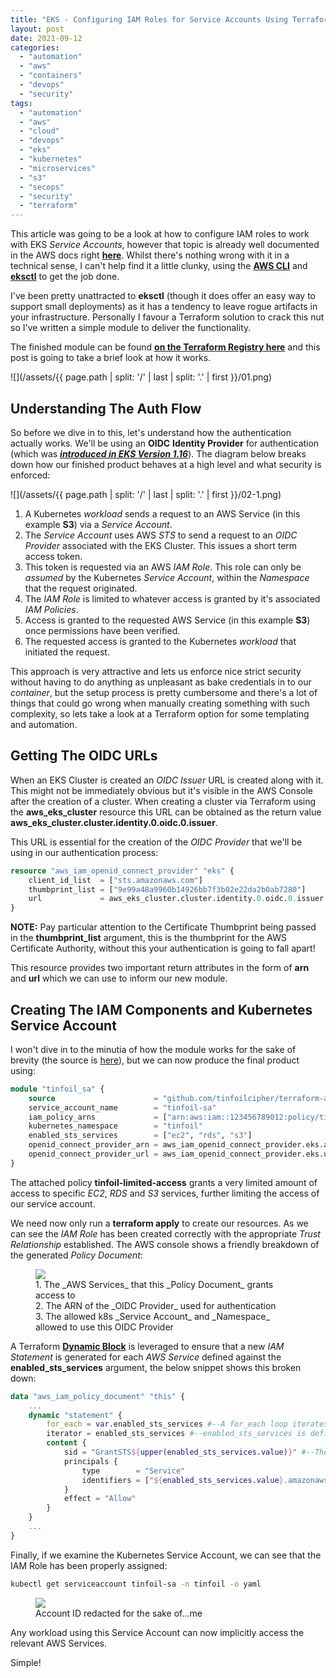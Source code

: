 ```yaml
---
title: "EKS - Configuring IAM Roles for Service Accounts Using Terraform"
layout: post
date: 2021-09-12
categories: 
  - "automation"
  - "aws"
  - "containers"
  - "devops"
  - "security"
tags: 
  - "automation"
  - "aws"
  - "cloud"
  - "devops"
  - "eks"
  - "kubernetes"
  - "microservices"
  - "s3"
  - "secops"
  - "security"
  - "terraform"
---
```


This article was going to be a look at how to configure IAM roles to work with EKS _Service Accounts_, however that topic is already well documented in the AWS docs right **[here](https://docs.aws.amazon.com/eks/latest/userguide/iam-roles-for-service-accounts.html)**. Whilst there's nothing wrong with it in a technical sense, I can't help find it a little clunky, using the **[AWS CLI](https://aws.amazon.com/cli/)** and **[eksctl](https://eksctl.io/)** to get the job done.

I've been pretty unattracted to **eksctl** (though it does offer an easy way to support small deployments) as it has a tendency to leave rogue artifacts in your infrastructure. Personally I favour a Terraform solution to crack this nut so I've written a simple module to deliver the functionality.

The finished module can be found **[on the Terraform Registry here](https://registry.terraform.io/modules/tinfoilcipher/eks-service-account-with-oidc-iam-role/aws/latest)** and this post is going to take a brief look at how it works.

![](/assets/{{ page.path | split: '/' | last | split: '.' | first }}/01.png)

## Understanding The Auth Flow

So before we dive in to this, let's understand how the authentication actually works. We'll be using an **OIDC** **Identity Provider** for authentication (which was **[_introduced in EKS Version 1.16_](https://aws.amazon.com/blogs/containers/introducing-oidc-identity-provider-authentication-amazon-eks/)**). The diagram below breaks down how our finished product behaves at a high level and what security is enforced:

![](/assets/{{ page.path | split: '/' | last | split: '.' | first }}/02-1.png)

1. A Kubernetes _workload_ sends a request to an AWS Service (in this example **S3**) via a _Service Account_.
2. The _Service Account_ uses AWS _STS_ to send a request to an _OIDC Provider_ associated with the EKS Cluster. This issues a short term access token.
3. This token is requested via an AWS _IAM Role_. This role can only be _assumed_ by the Kubernetes _Service Account_, within the _Namespace_ that the request originated.
4. The _IAM Role_ is limited to whatever access is granted by it's associated _IAM Policies_.
5. Access is granted to the requested AWS Service (in this example **S3**) once permissions have been verified.
6. The requested access is granted to the Kubernetes _workload_ that initiated the request.

This approach is very attractive and lets us enforce nice strict security without having to do anything as unpleasant as bake credentials in to our _container_, but the setup process is pretty cumbersome and there's a lot of things that could go wrong when manually creating something with such complexity, so lets take a look at a Terraform option for some templating and automation.

## Getting The OIDC URLs

When an EKS Cluster is created an _OIDC Issuer_ URL is created along with it. This might not be immediately obvious but it's visible in the AWS Console after the creation of a cluster. When creating a cluster via Terraform using the **aws_eks_cluster** resource this URL can be obtained as the return value **aws_eks_cluster.cluster.identity.0.oidc.0.issuer**.

This URL is essential for the creation of the _OIDC Provider_ that we'll be using in our authentication process:

```terraform
resource "aws_iam_openid_connect_provider" "eks" {
    client_id_list  = ["sts.amazonaws.com"]
    thumbprint_list = ["9e99a48a9960b14926bb7f3b02e22da2b0ab7280"]
    url             = aws_eks_cluster.cluster.identity.0.oidc.0.issuer
}
```

**NOTE:** Pay particular attention to the Certificate Thumbprint being passed in the **thumbprint\_list** argument, this is the thumbprint for the AWS Certificate Authority, without this your authentication is going to fall apart!

This resource provides two important return attributes in the form of **arn** and **url** which we can use to inform our new module.

## Creating The IAM Components and Kubernetes Service Account

I won't dive in to the minutia of how the module works for the sake of brevity (the source is [here](https://github.com/tinfoilcipher/terraform-aws-eks-oidc-service-account)), but we can now produce the final product using:

```terraform
module "tinfoil_sa" {
    source                      = "github.com/tinfoilcipher/terraform-aws-eks-oidc-service-account"
    service_account_name        = "tinfoil-sa"
    iam_policy_arns             = ["arn:aws:iam::123456789012:policy/tinfoil-limited-access"]
    kubernetes_namespace        = "tinfoil"
    enabled_sts_services        = ["ec2", "rds", "s3"]
    openid_connect_provider_arn = aws_iam_openid_connect_provider.eks.arn #--Return values from earlier resource
    openid_connect_provider_url = aws_iam_openid_connect_provider.eks.url #--Return values from earlier resource
}
```

The attached policy **tinfoil-limited-access** grants a very limited amount of access to specific _EC2_, _RDS_ and _S3_ services, further limiting the access of our service account.

We need now only run a **terraform apply** to create our resources. As we can see the _IAM Role_ has been created correctly with the appropriate _Trust Relationship_ established. The AWS console shows a friendly breakdown of the generated _Policy Document_:

<figure>
  <img src="/assets/{{ page.path | split: '/' | last | split: '.' | first }}/04-1-1024x436.png">
  <figcaption>1. The _AWS Services_ that this _Policy Document_ grants access to<br/>2. The ARN of the _OIDC Provider_ used for authentication<br/>3. The allowed k8s _Service Account_ and _Namespace_ allowed to use this OIDC Provider</figcaption>
</figure>

A Terraform **[Dynamic Block](https://www.terraform.io/docs/language/expressions/dynamic-blocks.html)** is leveraged to ensure that a new _IAM Statement_ is generated for each _AWS Service_ defined against the **enabled_sts_services** argument, the below snippet shows this broken down:

```terraform
data "aws_iam_policy_document" "this" {
    ...
    dynamic "statement" {
        for_each = var.enabled_sts_services #--A for_each loop iterates over the enabled_sts_services list
        iterator = enabled_sts_services #--enabled_sts_services is defined as the loop iterator
        content {
            sid = "GrantSTS${upper(enabled_sts_services.value)}" #--The iteration is switched to uppercase for the statement SID            actions = ["sts:AssumeRole"]
            principals {
                type        = "Service"
                identifiers = ["${enabled_sts_services.value}.amazonaws.com"] #--The iteration is used to grant STS access
            }
            effect = "Allow"
        }
    }
    ...
}
```

Finally, if we examine the Kubernetes Service Account, we can see that the IAM Role has been properly assigned:

```bash
kubectl get serviceaccount tinfoil-sa -n tinfoil -o yaml
```

<figure>
  <img src="/assets/{{ page.path | split: '/' | last | split: '.' | first }}/05.png">
  <figcaption>Account ID redacted for the sake of...me</figcaption>
</figure>

Any workload using this Service Account can now implicitly access the relevant AWS Services.

Simple!
